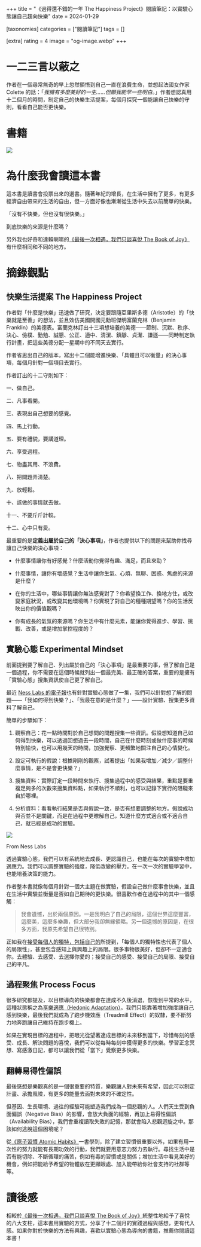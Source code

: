+++
title = "《過得還不錯的一年 The Happiness Project》閱讀筆記：以實驗心態讓自己趨向快樂"
date = 2024-01-29

[taxonomies]
categories = ["閱讀筆記"]
tags = []

[extra]
rating = 4
image = "og-image.webp"
+++

一二三言以蔽之
=======

作者在一個尋常無奇的早上忽然領悟到自己一直在浪費生命，並想起法國女作家 Colette 的話：「*我擁有多麼美好的一生......但願我能早一些明白。*」作者想認真用十二個月的時間，制定自己的快樂生活提案，每個月探究一個能讓自己快樂的守則，看看自己能否更快樂。

書籍
==

[![](the-happiness-project.webp)](https://www.goodreads.com/book/show/6398634-the-happiness-project)

為什麼我會讀這本書
=========

這本書是讀書會投票出來的選書。隨著年紀的增長，在生活中擁有了更多，有更多經濟自由帶來的生活的自由，但一方面好像也漸漸從生活中失去以前簡單的快樂。

「沒有不快樂，但也沒有很快樂。」

到底快樂的來源是什麼嗎？

另外我也好奇和達賴喇嘛的[《最後一次相遇，我們只談喜悅 The Book of Joy》](@/reading-notes/the-book-of-joy/index.md)有什麼相同和不同的地方。

摘錄觀點
====

快樂生活提案 The Happiness Project
----------------------------

作者對「什麼是快樂」迅速做了研究，決定要跟隨亞里斯多德（Aristotle）的「快樂就是至善」的想法，並且效仿美國開國元勳班傑明富蘭克林（Benjamin Franklin）的美德表。富蘭克林訂出十三項想培養的美德——節制、沉默、秩序、決心、儉樸、勤勉、誠懇、公正、適中、清潔、鎮靜、貞潔、謙遜——同時制定執行計畫，把這些美德分配一星期中的不同天去實行。

作者省思出自己的版本，寫出十二個能增進快樂、「具體且可以衡量」的決心事項，每個月針對一個項目去實行。

作者訂出的十二守則如下：

一、做自己。

二、凡事看開。

三、表現出自己想要的感覺。

四、馬上行動。

五、要有禮貌，要講道理。

六、享受過程。

七、物盡其用、不浪費。

八、把問題弄清楚。

九、放輕鬆。

十、該做的事情就去做。

十一、不要斤斤計較。

十二、心中只有愛。

最重要的是**定義出屬於自己的「決心事項」**，作者也提供以下的問題來幫助你找尋讓自己快樂的決心事項：

-   什麼事情讓你有好感覺？什麼活動你覺得有趣、滿足，而且來勁？

-   什麼事情，讓你有壞感覺？生活中讓你生氣、心煩、無聊、困惑、焦慮的來源是什麼？

-   在你的生活中，哪些事情讓你無法感覺對了？你希望換工作、換地方住，或改變家庭狀況，或改變其他環境嗎？你實現了對自己的種種期望嗎？你的生活反映出你的價值觀嗎？

-   你有成長的氣氛的來源嗎？你生活中有什麼元素，能讓你覺得進步、學習、挑戰、改善，或是增加掌控程度的？

實驗心態 Experimental Mindset
-------------------------

前面提到要了解自己、列出屬於自己的「決心事項」是最重要的事，但了解自己是一個過程，你不需要在這個時候就列出一個最完美、最正確的答案，重要的是擁有「實驗心態」搜集資訊使自己更了解自己。

最近 [Ness Labs 的電子報](https://nesslabs.com/newsletter)也有針對實驗心態做了一集，我們可以針對想了解的問題——「我如何得到快樂？」、「我最在意的是什麼？」——設計實驗、搜集更多資料了解自己。

簡單的步驟如下：

1.  觀察自己：花一點時間對於自己想問的問題搜集一些資訊。假設想知道自己如何得到快樂，可以透過回想過去一段時間，自己在什麼時刻或做什麼事的時候特別愉快，也可以用幾天的時間，加強覺察、更頻繁地關注自己的心情變化。

2.  設定可執行的假說：根據剛剛的觀察，試著提出「如果我增加／減少／調整什麼事情，是不是會更快樂？」

3.  搜集資料：實際訂定一段時間來執行、搜集過程中的感受與結果，重點是要重複足夠多的次數來搜集資料點，如果執行不順利，也可以記錄下實行的阻礙來自於哪裡。

4.  分析資料：看看執行結果是否與假說一致，是否有想要調整的地方。假說成功與否並不是關鍵，而是在過程中更暸解自己，知道什麼方式適合或不適合自己，就已經是成功的實驗。

![](experiment-circle.webp)
<p class="image-caption">From Ness Labs</p>

透過實驗心態，我們可以有系統地去成長、更認識自己，也能在每次的實驗中增加適應力。我們可以調整實驗的強度，降低改變的壓力。在一次一次的實驗學習中，也能培養決策的能力。

作者整本書就像每個月針對一個大主題在做實驗，假設自己做什麼事會快樂，並且在生活中實驗並衡量是否如自己期待的更快樂。很喜歡作者在過程中的其中一個感觸：

> 我會遺憾，出於兩個原因。一是我明白了自己的局限，這個世界這麼豐富，這麼美，這麼多樂趣，但大部分我卻無緣領略。另一個遺憾的原因是，在很多方面，我原先希望自己很特別。

正如我在[接受每個人的獨特，包括自己的](@/blog/accept-peoples-uniqueness/index.md)所提到，「每個人的獨特性也代表了個人的局限性」，甚至包含感知上與興趣上的局限。很多事物很美好，但卻不一定適合你。去體驗、去感受、去選擇你愛的；接受自己的感受、接受自己的局限、接受自己的平凡。

過程聚焦 Process Focus
------------------

很多研究都提及，以目標導向的快樂都會在達成不久後消退，恢復到平常的水平，這種狀態稱之為[享樂適應（Hedonic Adaptation）](https://en.wikipedia.org/wiki/Hedonic_treadmill)。我們只能靠著增加強度讓自己感到快樂，最後我們就成為了跑步機效應（Treadmill Effect）的奴隸，要不斷努力地奔跑讓自己維持在跑步機上。

如果在實現目標的過程中，把眼光從望著達成目標的未來移到當下，珍惜每刻的感受、成長、解決問題的喜悅，我們可以從每時每刻中獲得更多的快樂。學習正念冥想、寫感激日記，都可以讓我們從「當下」覺察更多快樂。

翻轉易得性偏誤
-------

最後感想是樂觀真的是一個很重要的特質，樂觀讓人對未來有希望，因此可以制定計畫、承擔風險，有更多的能量去面對未來的不確定性。

但基因、生長環境、過往的經驗可能塑造我們成為一個悲觀的人。人們天生受到負面偏誤（Negative Bias）的影響，會放大負面的經驗，再加上易得性偏誤（Availability Bias），我們會重複讀取失敗的記憶，那就會陷入悲觀迴旋之中。那該如何逃脫這個困境呢？

從[《原子習慣 Atomic Habits》](@/reading-notes/atomic-habits/index.md)一書學到，除了建立習慣很重要以外，如果有用一次性的努力就能有長期功效的行動，我們就要用意志力努力去執行。尋找生活中是否有能切除、不斷循環的痛苦，例如有毒的習慣或是關係；增加生活中看見美好的機會，例如把能給予希望的物體放在更顯眼處、加入能帶給你社會支持的社群等等。

讀後感
===

相較於[《最後一次相遇，我們只談喜悅 The Book of Joy》](@/reading-notes/the-book-of-joy/index.md)統整性地給予了喜悅的八大支柱，這本書用實驗的方式，分享了十二個月的實踐過程與感想，更有代入感。如果你對於快樂的方法有興趣，喜歡以實驗心態為導向的書籍，推薦你閱讀這本書！
